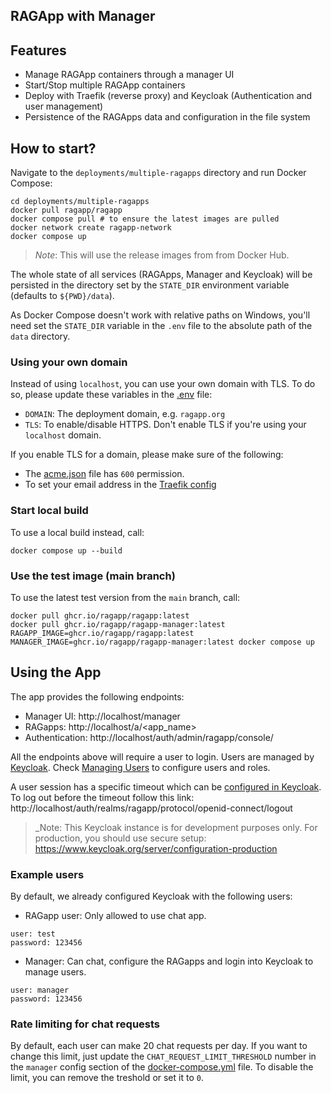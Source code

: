## RAGApp with Manager

## Features

- Manage RAGApp containers through a manager UI
- Start/Stop multiple RAGApp containers
- Deploy with Traefik (reverse proxy) and Keycloak (Authentication and user management)
- Persistence of the RAGApps data and configuration in the file system

## How to start?

Navigate to the `deployments/multiple-ragapps` directory and run Docker Compose:

```shell
cd deployments/multiple-ragapps
docker pull ragapp/ragapp
docker compose pull # to ensure the latest images are pulled
docker network create ragapp-network
docker compose up
```

> _Note_: This will use the release images from from Docker Hub.

The whole state of all services (RAGApps, Manager and Keycloak) will be persisted in the directory set by the `STATE_DIR` environment variable (defaults to `${PWD}/data`).

As Docker Compose doesn't work with relative paths on Windows, you'll need set the `STATE_DIR` variable in the `.env` file to the absolute path of the `data` directory.

### Using your own domain

Instead of using `localhost`, you can use your own domain with TLS. To do so, please update these variables in the [.env](./.env) file:

- `DOMAIN`: The deployment domain, e.g. `ragapp.org`
- `TLS`: To enable/disable HTTPS. Don't enable TLS if you're using your `localhost` domain.

If you enable TLS for a domain, please make sure of the following:

- The [acme.json](./data/traefik/acme.json) file has `600` permission.
- To set your email address in the [Traefik config](./data/traefik/traefik.yml)

### Start local build

To use a local build instead, call:

```shell
docker compose up --build
```

### Use the test image (main branch)

To use the latest test version from the `main` branch, call:

```shell
docker pull ghcr.io/ragapp/ragapp:latest
docker pull ghcr.io/ragapp/ragapp-manager:latest
RAGAPP_IMAGE=ghcr.io/ragapp/ragapp:latest MANAGER_IMAGE=ghcr.io/ragapp/ragapp-manager:latest docker compose up
```

## Using the App

The app provides the following endpoints:

- Manager UI: http://localhost/manager
- RAGapps: http://localhost/a/<app_name>
- Authentication: http://localhost/auth/admin/ragapp/console/

All the endpoints above will require a user to login. Users are managed by [Keycloak](https://www.keycloak.org/). Check [Managing Users](https://www.keycloak.org/docs/latest/server_admin/#assembly-managing-users_server_administration_guide) to configure users and roles.

A user session has a specific timeout which can be [configured in Keycloak](https://www.keycloak.org/docs/latest/server_admin/#_timeouts). To log out before the timeout follow this link: http://localhost/auth/realms/ragapp/protocol/openid-connect/logout

> \_Note: This Keycloak instance is for development purposes only. For production, you should use secure setup: https://www.keycloak.org/server/configuration-production

### Example users

By default, we already configured Keycloak with the following users:

- RAGapp user: Only allowed to use chat app.

```
user: test
password: 123456
```

- Manager: Can chat, configure the RAGapps and login into Keycloak to manage users.

```
user: manager
password: 123456
```

### Rate limiting for chat requests

By default, each user can make 20 chat requests per day. If you want to change this limit, just update the `CHAT_REQUEST_LIMIT_THRESHOLD` number in the `manager` config section of the [docker-compose.yml](./docker-compose.yml) file. To disable the limit, you can remove the treshold or set it to `0`.
